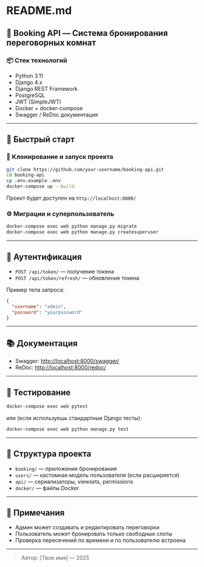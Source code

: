 # README.md

## 🏢 Booking API — Система бронирования переговорных комнат

### 📦 Стек технологий
- Python 3.11
- Django 4.x
- Django REST Framework
- PostgreSQL
- JWT (SimpleJWT)
- Docker + docker-compose
- Swagger / ReDoc документация

---

## 🚀 Быстрый старт

### 🔧 Клонирование и запуск проекта
```bash
git clone https://github.com/your-username/booking-api.git
cd booking-api
cp .env.example .env
docker-compose up --build
```

Проект будет доступен на `http://localhost:8000/`

### ⚙️ Миграции и суперпользователь
```bash
docker-compose exec web python manage.py migrate
docker-compose exec web python manage.py createsuperuser
```

---

## 🔑 Аутентификация
- `POST /api/token/` — получение токена
- `POST /api/token/refresh/` — обновление токена

Пример тела запроса:
```json
{
  "username": "admin",
  "password": "yourpassword"
}
```

---

## 📚 Документация
- Swagger: [http://localhost:8000/swagger/](http://localhost:8000/swagger/)
- ReDoc: [http://localhost:8000/redoc/](http://localhost:8000/redoc/)

---

## 🧪 Тестирование
```bash
docker-compose exec web pytest
```
или (если используешь стандартные Django тесты):
```bash
docker-compose exec web python manage.py test
```

---

## 📁 Структура проекта
- `booking/` — приложение бронирования
- `users/` — кастомная модель пользователя (если расширяется)
- `api/` — сериализаторы, viewsets, permissions
- `docker/` — файлы Docker

---

## 📌 Примечания
- Админ может создавать и редактировать переговорки
- Пользователь может бронировать только свободные слоты
- Проверка пересечений по времени и по пользователю встроена

---

> Автор: [Твое имя] — 2025

